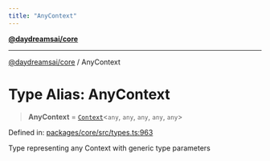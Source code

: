 ```yaml
---
title: "AnyContext"
---
```


[**@daydreamsai/core**](./api-reference.md)

***

[@daydreamsai/core](./api-reference.md) / AnyContext

# Type Alias: AnyContext

> **AnyContext** = [`Context`](./Context.md)\<`any`, `any`, `any`, `any`, `any`\>

Defined in: [packages/core/src/types.ts:963](https://github.com/dojoengine/daydreams/blob/95678f46ea3908883ec80d853a28c9f23ca4f5c2/packages/core/src/types.ts#L963)

Type representing any Context with generic type parameters

